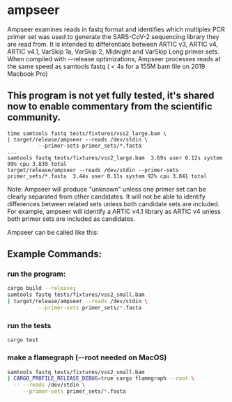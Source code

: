 # ampseer
Ampseer examines reads in fastq format and identifies which multiplex PCR primer set was used to generate the SARS-CoV-2 sequencing library they are read from. 
It is intended to differentiate between ARTIC v3, ARTIC v4, ARTIC v4.1, VarSkip 1a, VarSkip 2, Midnight and VarSkip Long primer sets.
When compiled with --release optimizations, Ampseer processes reads at the same speed as samtools fastq ( < 4s for a 155M bam file on 2019 Macbook Pro)

## This program is not yet fully tested, it's shared now to enable commentary from the scientific community.

```
time samtools fastq tests/fixtures/vss2_large.bam \
| target/release/ampseer --reads /dev/stdin \
          --primer-sets primer_sets/*.fasta
...
samtools fastq tests/fixtures/vss2_large.bam  3.69s user 0.12s system 99% cpu 3.839 total
target/release/ampseer --reads /dev/stdin --primer-sets primer_sets/*.fasta  3.44s user 0.11s system 92% cpu 3.841 total
```

Note: Ampseer will produce "unknown" unless one primer set can be clearly separated from other candidates. It will not be able to identify differences between related sets unless both candidate sets are included. For example, ampseer will identify a ARTIC v4.1 library as ARTIC v4 unless both primer sets are included as candidates. 

Ampseer can be called like this:

## Example Commands:
### run the program: 
```sh
cargo build --release;
samtools fastq tests/fixtures/vss2_small.bam
| target/release/ampseer --reads /dev/stdin \
          --primer-sets primer_sets/*.fasta
```

### run the tests
```
cargo test
```

### make a flamegraph (--root needed on MacOS)
```sh
samtools fastq tests/fixtures/vss2_small.bam
| CARGO_PROFILE_RELEASE_DEBUG=true cargo flamegraph --root \
  -- --reads /dev/stdin \
     --primer-sets primer_sets/*.fasta
```
